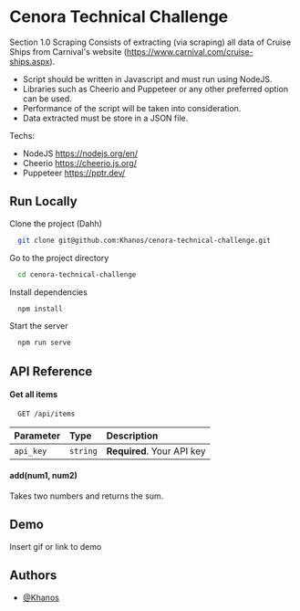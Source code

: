 # Cenora Technical Challenge

Section 1.0
Scraping
Consists of extracting (via scraping) all data of Cruise Ships from Carnival's website
(https://www.carnival.com/cruise-ships.aspx).

- Script should be written in Javascript and must run using NodeJS.
- Libraries such as Cheerio and Puppeteer or any other preferred option can be used.
- Performance of the script will be taken into consideration.
- Data extracted must be store in a JSON file.

Techs:

- NodeJS https://nodejs.org/en/
- Cheerio https://cheerio.js.org/
- Puppeteer https://pptr.dev/

## Run Locally

Clone the project (Dahh)

```bash
  git clone git@github.com:Khanos/cenora-technical-challenge.git
```

Go to the project directory

```bash
  cd cenora-technical-challenge
```

Install dependencies

```bash
  npm install
```

Start the server

```bash
  npm run serve
```

## API Reference

#### Get all items

```http
  GET /api/items
```

| Parameter | Type     | Description                |
| :-------- | :------- | :------------------------- |
| `api_key` | `string` | **Required**. Your API key |

#### add(num1, num2)

Takes two numbers and returns the sum.

## Demo

Insert gif or link to demo

## Authors

- [@Khanos](https://www.github.com/khanos)
